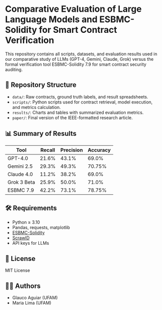# Comparative Evaluation of Large Language Models and ESBMC-Solidity for Smart Contract Verification

This repository contains all scripts, datasets, and evaluation results used in our comparative study of LLMs (GPT-4, Gemini, Claude, Grok) versus the formal verification tool ESBMC-Solidity 7.9 for smart contract security auditing.

## 📂 Repository Structure

- `data/`: Raw contracts, ground truth labels, and result spreadsheets.
- `scripts/`: Python scripts used for contract retrieval, model execution, and metrics calculation.
- `results/`: Charts and tables with summarized evaluation metrics.
- `paper/`: Final version of the IEEE-formatted research article.

## 📊 Summary of Results

| Tool              | Recall | Precision | Accuracy |
|-------------------|--------|-----------|----------|
| GPT-4.0           | 21.6%  | 43.1%     | 69.0%    |
| Gemini 2.5        | 29.3%  | 49.3%     | 70.75%   |
| Claude 4.0        | 11.2%  | 38.2%     | 69.0%    |
| Grok 3 Beta       | 25.9%  | 50.0%     | 71.0%    |
| ESBMC 7.9         | 42.2%  | 73.1%     | 78.75%|

## 🛠 Requirements

- Python ≥ 3.10
- Pandas, requests, matplotlib
- [ESBMC-Solidity](https://github.com/esbmc/esbmc)
- [ScrawID](https://github.com/sujeetc/ScrawlD)
- API keys for LLMs
## 📜 License

MIT License

## 👨‍🔬 Authors

- Glauco Aguiar (UFAM)
- Maria Lima (UFAM)
